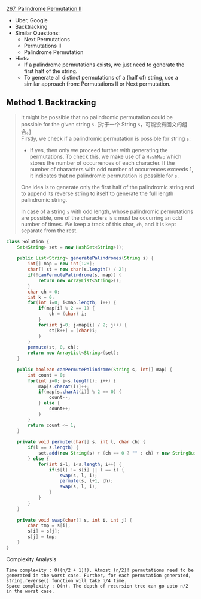 [267. Palindrome Permutation II](https://leetcode.com/problems/palindrome-permutation-ii/)

* Uber, Google
* Backtracking
* Similar Questions:
    * Next Permutations
    * Permutations II
    * Palindrome Permutation
* Hints:
    * If a palindrome permutations exists, we just need to generate the first half of the string.
    * To generate all distinct permutations of a (half of) string, use a similar approach from: Permutations II or Next permutation.
    
    
## Method 1. Backtracking 
> It might be possible that no palindromic permutation could be possible for the given string `s`. [对于一个 String `s`，可能没有回文的组合。]         
> Firstly, we check if a palindromic permutation is possible for string `s`:
>   * If yes, then only we proceed further with generating the permutations.
> To check this, we make use of a `HashMap` which stores the number of occurrences of each character.
> If the number of characters with odd number of occurrences exceeds 1, it indicates that no palindromic permutation is possible for `s`.
>
> One idea is to generate only the first half of the palindromic string and to append its reverse string to itself to generate the full length palindromic string.
>
> In case of a string `s` with odd length, whose palindromic permutations are possible, one of the characters is `s` must be occurring an odd number of times. 
> We keep a track of this char, `ch`, and it is kept separate from the rest. 

```java 
class Solution {
    Set<String> set = new HashSet<String>();
    
    public List<String> generatePalindromes(String s) {
        int[] map = new int[128];
        char[] st = new char[s.length() / 2];
        if(!canPermutePalindrome(s, map)) {
            return new ArrayList<String>();
        }
        char ch = 0;
        int k = 0;
        for(int i=0; i<map.length; i++) {
            if(map[i] % 2 == 1) {
                ch = (char) i;
            }
            for(int j=0; j<map[i] / 2; j++) {
                st[k++] = (char)i;
            }
        }
        permute(st, 0, ch);
        return new ArrayList<String>(set);
    }
    
    public boolean canPermutePalindrome(String s, int[] map) {
        int count = 0;
        for(int i=0; i<s.length(); i++) {
            map[s.charAt(i)]++;
            if(map[s.charAt(i)] % 2 == 0) {
                count--;
            } else {
                count++;
            }
        }
        return count <= 1;
    }
    
    private void permute(char[] s, int l, char ch) {
        if(l == s.length) {
            set.add(new String(s) + (ch == 0 ? "" : ch) + new StringBuilder(new String(s)).reverse().toString());
        } else {
            for(int i=l; i<s.length; i++) {
                if(s[l] != s[i] || l == i) {
                    swap(s, l, i);
                    permute(s, l+1, ch);
                    swap(s, l, i);
                }
            }
        }
    }
    
    private void swap(char[] s, int i, int j) {
        char tmp = s[i];
        s[i] = s[j];
        s[j] = tmp;
    }
}
```

Complexity Analysis

    Time complexity : O((n/2 + 1)!). Atmost (n/2)! permutations need to be generated in the worst case. Further, for each permutation generated, string.reverse() function will take n/4 time.
    Space complexity : O(n). The depth of recursion tree can go upto n/2 in the worst case.


